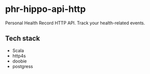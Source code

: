 # phr-hippo-api-http
Personal Health Record HTTP API. Track your health-related events.

## Tech stack
* Scala
* http4s
* doobie
* postgress
